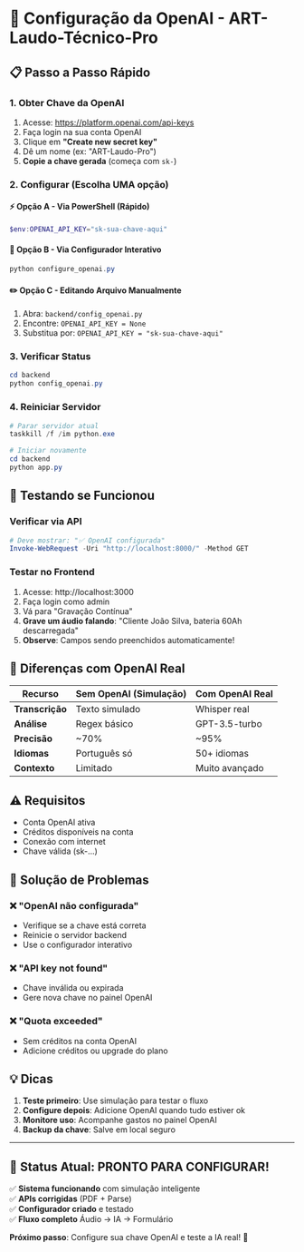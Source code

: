 # 🔑 Configuração da OpenAI - ART-Laudo-Técnico-Pro

## 📋 Passo a Passo Rápido

### 1. Obter Chave da OpenAI
1. Acesse: https://platform.openai.com/api-keys
2. Faça login na sua conta OpenAI
3. Clique em **"Create new secret key"**
4. Dê um nome (ex: "ART-Laudo-Pro")
5. **Copie a chave gerada** (começa com `sk-`)

### 2. Configurar (Escolha UMA opção)

#### ⚡ Opção A - Via PowerShell (Rápido)
```powershell
$env:OPENAI_API_KEY="sk-sua-chave-aqui"
```

#### 💾 Opção B - Via Configurador Interativo
```powershell
python configure_openai.py
```

#### ✏️ Opção C - Editando Arquivo Manualmente
1. Abra: `backend/config_openai.py`
2. Encontre: `OPENAI_API_KEY = None`
3. Substitua por: `OPENAI_API_KEY = "sk-sua-chave-aqui"`

### 3. Verificar Status
```powershell
cd backend
python config_openai.py
```

### 4. Reiniciar Servidor
```powershell
# Parar servidor atual
taskkill /f /im python.exe

# Iniciar novamente
cd backend
python app.py
```

## 🧪 Testando se Funcionou

### Verificar via API
```powershell
# Deve mostrar: "✅ OpenAI configurada"
Invoke-WebRequest -Uri "http://localhost:8000/" -Method GET
```

### Testar no Frontend
1. Acesse: http://localhost:3000
2. Faça login como admin
3. Vá para "Gravação Contínua"
4. **Grave um áudio falando**: "Cliente João Silva, bateria 60Ah descarregada"
5. **Observe**: Campos sendo preenchidos automaticamente!

## 🎯 Diferenças com OpenAI Real

| Recurso | Sem OpenAI (Simulação) | Com OpenAI Real |
|---------|------------------------|-----------------|
| **Transcrição** | Texto simulado | Whisper real |
| **Análise** | Regex básico | GPT-3.5-turbo |
| **Precisão** | ~70% | ~95% |
| **Idiomas** | Português só | 50+ idiomas |
| **Contexto** | Limitado | Muito avançado |

## ⚠️ Requisitos

- Conta OpenAI ativa
- Créditos disponíveis na conta
- Conexão com internet
- Chave válida (sk-...)

## 🔧 Solução de Problemas

### ❌ "OpenAI não configurada"
- Verifique se a chave está correta
- Reinicie o servidor backend
- Use o configurador interativo

### ❌ "API key not found"
- Chave inválida ou expirada
- Gere nova chave no painel OpenAI

### ❌ "Quota exceeded"
- Sem créditos na conta OpenAI
- Adicione créditos ou upgrade do plano

## 💡 Dicas

1. **Teste primeiro**: Use simulação para testar o fluxo
2. **Configure depois**: Adicione OpenAI quando tudo estiver ok
3. **Monitore uso**: Acompanhe gastos no painel OpenAI
4. **Backup da chave**: Salve em local seguro

---

## 🚀 Status Atual: PRONTO PARA CONFIGURAR!

✅ **Sistema funcionando** com simulação inteligente  
✅ **APIs corrigidas** (PDF + Parse)  
✅ **Configurador criado** e testado  
✅ **Fluxo completo** Áudio → IA → Formulário  

**Próximo passo**: Configure sua chave OpenAI e teste a IA real! 🎉 